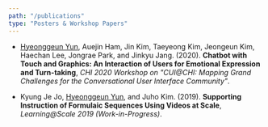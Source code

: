 ```yaml
---
path: "/publications"
type: "Posters & Workshop Papers"
---
```


- <u>Hyeonggeun Yun</u>, Auejin Ham, Jin Kim, Taeyeong Kim, Jeongeun Kim, Haechan Lee, Jongrae Park, and Jinkyu Jang. (2020). **Chatbot with Touch and Graphics: An Interaction of Users for Emotional Expression and Turn-taking**, *CHI 2020 Workshop on "CUI@CHI: Mapping Grand Challenges for the Conversational User Interface Community"*.

- Kyung Je Jo, <u>Hyeonggeun Yun</u>, and Juho Kim. (2019). **Supporting Instruction of Formulaic Sequences Using Videos at Scale**, *Learning@Scale 2019 (Work-in-Progress)*.